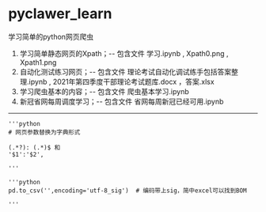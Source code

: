 # pyclawer_learn
 学习简单的python网页爬虫


1. 学习简单静态网页的Xpath；-- 包含文件 学习.ipynb , Xpath0.png , Xpath1.png
2. 自动化测试练习网页；-- 包含文件 理论考试自动化调试练手包括答案整理.ipynb , 2021年第四季度干部理论考试题库.docx ，答案.xlsx
3. 学习爬虫基本的内容；-- 包含文件 爬虫基本学习.ipynb
4. 新冠省网每周调度学习；-- 包含文件 省网每周新冠已经可用.ipynb


---
    '''python
    # 网页参数替换为字典形式

    (.*?): (.*)$ 和 
    '$1':'$2', 

    '''

    '''python
    pd.to_csv('',encoding='utf-8_sig')  # 编码带上sig，简中excel可以找到BOM

    '''